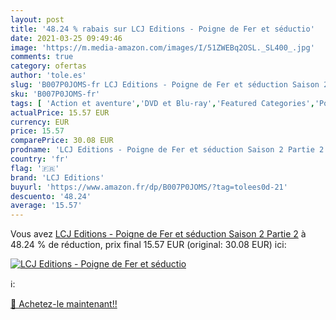 ```yaml
---
layout: post
title: '48.24 % rabais sur LCJ Editions - Poigne de Fer et séductio'
date: 2021-03-25 09:49:46
image: 'https://m.media-amazon.com/images/I/51ZWEBq2OSL._SL400_.jpg'
comments: true
category: ofertas
author: 'tole.es'
slug: 'B007P0JOMS-fr LCJ Editions - Poigne de Fer et séduction Saison 2 Partie 2'
sku: 'B007P0JOMS-fr'
tags: [ 'Action et aventure','DVD et Blu-ray','Featured Categories','Policier','Séries TV','lcj editions', ]
actualPrice: 15.57 EUR
currency: EUR
price: 15.57
comparePrice: 30.08 EUR
prodname: 'LCJ Editions - Poigne de Fer et séduction Saison 2 Partie 2'
country: 'fr'
flag: '🇫🇷'
brand: 'LCJ Editions'
buyurl: 'https://www.amazon.fr/dp/B007P0JOMS/?tag=tolees0d-21'
descuento: '48.24'
average: '15.57'
---
```


Vous avez [LCJ Editions - Poigne de Fer et séduction Saison 2 Partie 2](https://www.amazon.fr/dp/B007P0JOMS/?tag=tolees0d-21)  à  48.24 % de réduction, prix final  15.57 EUR (original: 30.08 EUR) ici:

[![LCJ Editions - Poigne de Fer et séductio](https://m.media-amazon.com/images/I/51ZWEBq2OSL._SL400_.jpg)](https://www.amazon.fr/dp/B007P0JOMS/?tag=tolees0d-21)

ℹ️:


[🛒 Achetez-le maintenant!!](https://www.amazon.fr/dp/B007P0JOMS/?tag=tolees0d-21)
